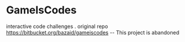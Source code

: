 # GameIsCodes
interactive code challenges .
original repo https://bitbucket.org/bazaid/gameiscodes 
-- This project is abandoned
